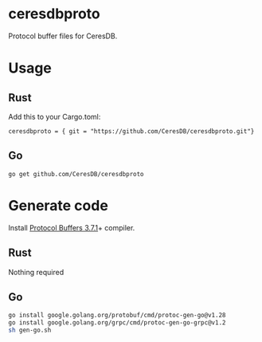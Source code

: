 # ceresdbproto

Protocol buffer files for CeresDB.

# Usage
## Rust

Add this to your Cargo.toml:

```
ceresdbproto = { git = "https://github.com/CeresDB/ceresdbproto.git"}
```

## Go

```
go get github.com/CeresDB/ceresdbproto
```

# Generate code

Install [Protocol Buffers 3.7.1](https://github.com/protocolbuffers/protobuf/releases/tag/v3.20.1)+ compiler.

## Rust

Nothing required

## Go

```sh
go install google.golang.org/protobuf/cmd/protoc-gen-go@v1.28
go install google.golang.org/grpc/cmd/protoc-gen-go-grpc@v1.2
sh gen-go.sh
```
